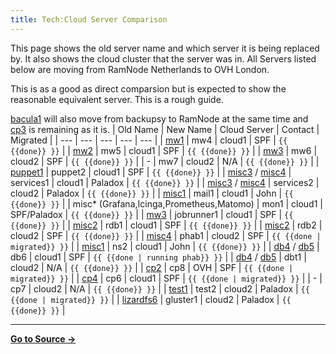 ```yaml
---
title: Tech:Cloud Server Comparison
---
```


This page shows the old server name and which server it is being replaced by. It also shows the cloud cluster that the server was in. All Servers listed below are moving from RamNode Netherlands to OVH London.

This is as a good as direct comparsion but is expected to show the reasonable equivalent server. This is a rough guide.

[bacula1](https://meta.miraheze.org/wiki/Tech:bacula1) will also move from backupsy to RamNode at the same time and [cp3](https://meta.miraheze.org/wiki/Tech:cp3) is remaining as it is.
| Old Name | New Name | Cloud Server | Contact | Migrated |
| --- | --- | --- | --- | --- |
| [mw1](https://meta.miraheze.org/wiki/Tech:mw1) | mw4 | cloud1 | SPF | `{{ {{done}} }}` |
| [mw2](https://meta.miraheze.org/wiki/Tech:mw2) | mw5 | cloud1 | SPF | `{{ {{done}} }}` |
| [mw3](https://meta.miraheze.org/wiki/Tech:mw3) | mw6 | cloud2 | SPF | `{{ {{done}} }}` |
| - | mw7 | cloud2 | N/A | `{{ {{done}} }}` |
| [puppet1](https://meta.miraheze.org/wiki/Tech:puppet1) | puppet2 | cloud1 | SPF | `{{ {{done}} }}` |
| [misc3](https://meta.miraheze.org/wiki/Tech:misc3) / [misc4](https://meta.miraheze.org/wiki/Tech:misc4) | services1 | cloud1 | Paladox | `{{ {{done}} }}` |
| [misc3](https://meta.miraheze.org/wiki/Tech:misc3) / [misc4](https://meta.miraheze.org/wiki/Tech:misc4) | services2 | cloud2 | Paladox | `{{ {{done}} }}` |
| [misc1](https://meta.miraheze.org/wiki/Tech:misc1) | mail1 | cloud1 | John | `{{ {{done}} }}` |
| misc* (Grafana,Icinga,Prometheus,Matomo) | mon1 | cloud1 | SPF/Paladox | `{{ {{done}} }}` |
| [mw3](https://meta.miraheze.org/wiki/Tech:mw3) | jobrunner1 | cloud1 | SPF | `{{ {{done}} }}` |
| [misc2](https://meta.miraheze.org/wiki/Tech:misc2) | rdb1 | cloud1 | SPF | `{{ {{done}} }}` |
| [misc2](https://meta.miraheze.org/wiki/Tech:misc2) | rdb2 | cloud2 | SPF | `{{ {{done}} }}` |
| [misc4](https://meta.miraheze.org/wiki/Tech:misc4) | phab1 | cloud2 | SPF | `{{ {{done | migrated}} }}` |
| [misc1](https://meta.miraheze.org/wiki/Tech:misc1) | ns2 | cloud1 | John | `{{ {{done}} }}` |
| [db4](https://meta.miraheze.org/wiki/Tech:db4) / [db5](https://meta.miraheze.org/wiki/Tech:db5) | db6 | cloud1 | SPF | `{{ {{done | running phab}} }}` |
| [db4](https://meta.miraheze.org/wiki/Tech:db4) / [db5](https://meta.miraheze.org/wiki/Tech:db5) | dbt1 | cloud2 | N/A | `{{ {{done}} }}` |
| [cp2](https://meta.miraheze.org/wiki/Tech:cp2) | cp8 | OVH | SPF | `{{ {{done | migrated}} }}` |
| [cp4](https://meta.miraheze.org/wiki/Tech:cp4) | cp6 | cloud1 | SPF | `{{ {{done | migrated}} }}` |
| - | cp7 | cloud2 | N/A | `{{ {{done}} }}` |
| [test1](https://meta.miraheze.org/wiki/Tech:test1) | test2 | cloud2 | Paladox | `{{ {{done | migrated}} }}` |
| [lizardfs6](https://meta.miraheze.org/wiki/Tech:lizardfs6) | gluster1 | cloud2 | Paladox | `{{ {{done}} }}` |

----
**[Go to Source &rarr;](https://meta.miraheze.org/wiki/Tech:Cloud_Server_Comparison)**